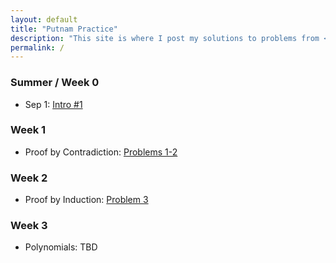 ```yaml
---
layout: default
title: "Putnam Practice"
description: "This site is where I post my solutions to problems from <a style=\"text-decorations:none; color:purple\" href=https://www.math.cmu.edu/~ploh/2024-putnam.shtml>CMU's Putnam Seminar</a>."
permalink: /
---
```


<!-- ## [CMU Putnam Seminar Webpage](https://www.math.cmu.edu/~ploh/2024-putnam.shtml) -->

### Summer / Week 0
- Sep 1: [Intro #1](https://drive.google.com/file/d/12NjbASO1hHA_cs-UQoSatClxSTbMSA6T/view?usp=drive_link)

### Week 1
- Proof by Contradiction: [Problems 1-2](https://drive.google.com/file/d/1zJ-NIh4SF4oXbAYCo0kl4poooGz_DQGC/view?usp=sharing)

### Week 2
- Proof by Induction: [Problem 3](https://drive.google.com/file/d/18kWpvQgg8x7b9uk09WCrSkuITMLZ7w7l/view?usp=sharing)

### Week 3
- Polynomials: TBD